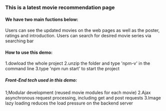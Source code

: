 ### This is a latest movie recommendation page

#### We have two main fuctions below:
Users can see the updated movies on the web pages as well as the poster, ratings and introduction.
Users can search for desired movie series via searching bar

#### How to use this demo:
1.dowload the whole project 
2.unzip the folder and type 'npm-v' in the command line
3.type 'npm run start' to start the project

##### Front-End tech used in this demo:

1;Modular development (reused movie modules for each movie)
2.Ajax asynchronous request processing, including get and post requests
3.Image lazy loading reduces the load pressure on the backend server

